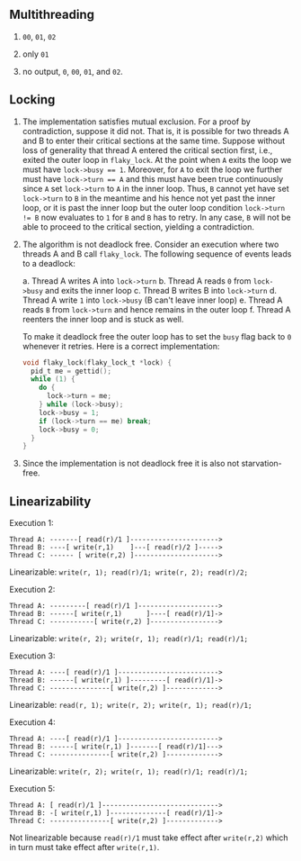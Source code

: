 ## Multithreading

1. `00`, `01`, `02`

2. only `01`

3. no output, `0`, `00`, `01`, and `02`.


## Locking

1. The implementation satisfies mutual exclusion. For a proof by
   contradiction, suppose it did not. That is, it is possible for two
   threads A and B to enter their critical sections at the same time.
   Suppose without loss of generality that thread A entered the
   critical section first, i.e., exited the outer loop in
   `flaky_lock`. At the point when `A` exits the loop we must have
   `lock->busy == 1`. Moreover, for `A` to exit the loop we further
   must have `lock->turn == A` and this must have been true
   continuously since `A` set `lock->turn` to `A` in the inner
   loop. Thus, `B` cannot yet have set `lock->turn` to `B` in the
   meantime and his hence not yet past the inner loop, or it is past
   the inner loop but the outer loop condition `lock->turn != B` now
   evaluates to `1` for `B` and `B` has to retry. In any case, `B`
   will not be able to proceed to the critical section, yielding a
   contradiction.
   
2. The algorithm is not deadlock free. Consider an execution where two
   threads A and B call `flaky_lock`. The following sequence of
   events leads to a deadlock:
   
   a. Thread A writes A into `lock->turn`
   b. Thread A reads `0` from `lock->busy` and exits the inner loop
   c. Thread B writes B into `lock->turn`
   d. Thread A write `1` into `lock->busy` (B can't leave inner loop)
   e. Thread A reads `B` from `lock->turn` and hence remains in the
   outer loop
   f. Thread A reenters the inner loop and is stuck as well.
   
   To make it deadlock free the outer loop has to set the `busy` flag
   back to `0` whenever it retries. Here is a correct implementation:
   
   ```c
   void flaky_lock(flaky_lock_t *lock) {
     pid_t me = gettid();
     while (1) {
       do {
         lock->turn = me;
       } while (lock->busy);
       lock->busy = 1;
       if (lock->turn == me) break;
       lock->busy = 0;
     }
   }
   ```
   
   
3. Since the implementation is not deadlock free it is also not
   starvation-free.
   
## Linearizability

Execution 1:

```
Thread A: -------[ read(r)/1 ]---------------------->
Thread B: ----[ write(r,1)    ]---[ read(r)/2 ]----->
Thread C: ------ [ write(r,2) ]--------------------->
```

Linearizable: `write(r, 1); read(r)/1; write(r, 2); read(r)/2;`

Execution 2:

```
Thread A: ---------[ read(r)/1 ]-------------------->
Thread B: ------[ write(r,1)      ]----[ read(r)/1]->
Thread C: -----------[ write(r,2) ]----------------->
```

Linearizable: `write(r, 2); write(r, 1); read(r)/1; read(r)/1;`


Execution 3:

```
Thread A: ----[ read(r)/1 ]------------------------->
Thread B: ------[ write(r,1) ]---------[ read(r)/1]->
Thread C: ---------------[ write(r,2) ]------------->
```

Linearizable: `read(r, 1); write(r, 2); write(r, 1); read(r)/1;`


Execution 4:

```
Thread A: ----[ read(r)/1 ]------------------------->
Thread B: ------[ write(r,1) ]-------[ read(r)/1]--->
Thread C: ---------------[ write(r,2) ]------------->
```

Linearizable: `write(r, 2); write(r, 1); read(r)/1; read(r)/1;`


Execution 5:

```
Thread A: [ read(r)/1 ]----------------------------->
Thread B: -[ write(r,1) ]--------------[ read(r)/1]->
Thread C: ---------------[ write(r,2) ]------------->
```

Not linearizable because `read(r)/1` must take effect after
`write(r,2)` which in turn must take effect after `write(r,1)`.

